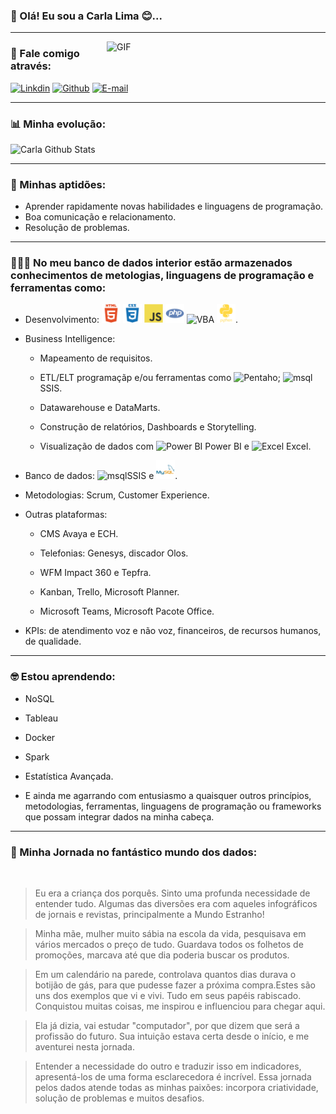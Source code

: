 ### 👋 Olá! Eu sou a Carla Lima 😊...
<hr/>

<img align="right" alt="GIF" src="https://octocat-generator-assets.githubusercontent.com/my-octocat-1631740331309.png" width="350px" />

### 📝 Fale comigo através:

[![Linkdin](https://img.shields.io/badge/LinkedIn-0077B5?style=for-the-badge&logo=linkedin&logoColor=white
)](https://www.linkedin.com/in/carlalsilva/)
[![Github](https://img.shields.io/badge/GitHub-100000?style=for-the-badge&logo=github&logoColor=white
)](https://github.com/carleishon)
[![E-mail](https://img.shields.io/badge/Microsoft_Outlook-0078D4?style=for-the-badge&logo=microsoft-outlook&logoColor=white)](carla.lsilva@hotmail.com)

<hr/>

### 📊 Minha evolução:
![Carla Github Stats](https://github-readme-stats.vercel.app/api?username=carleishon&show_icons=true&theme=radical)

<hr/>

### 🧠 Minhas aptidões:
- Aprender rapidamente novas habilidades e linguagens de programação.
- Boa comunicação e relacionamento.
- Resolução de problemas.
<hr/>

### 👩🏽‍💻 No meu banco de dados interior estão armazenados conhecimentos de metologias, linguagens de programação e ferramentas como:

<div class=container>
<p>

- Desenvolvimento: 
    <img class=imagem src="https://raw.githubusercontent.com/devicons/devicon/master/icons/html5/html5-plain-wordmark.svg" alt="html5" width="30" height="30"/> 
    <img class=imagem src="https://raw.githubusercontent.com/devicons/devicon/master/icons/css3/css3-plain-wordmark.svg" alt="css3" width="30" height="30"/> 
    <img class=imagem src="https://raw.githubusercontent.com/devicons/devicon/master/icons/javascript/javascript-original.svg" alt="javascript" width="30" height="30"/> 
    <img class=imagem src="https://raw.githubusercontent.com/devicons/devicon/master/icons/php/php-plain.svg" alt="PHP" width="30" height="30" />
    <img class=imagem src="https://www.logolynx.com/images/logolynx/54/54280a02406d4b1eb00c41f685936ef1.jpeg" alt="VBA" width="30" height="30" />
    <img class=imagem src="https://raw.githubusercontent.com/devicons/devicon/master/icons/python/python-plain-wordmark.svg" alt="Python" width="30" height="30" />.
</p>
</div>

- Business Intelligence: 

    - Mapeamento de requisitos.
    - ETL/ELT programaçãp e/ou ferramentas como
    <img class=imagem src="https://cdn.freelogovectors.net/wp-content/uploads/2018/06/pentaho-logo-600x168.png" alt="Pentaho" width="70" height="20" />; 
    <img class=imagem src="https://img.icons8.com/color/50/000000/microsoft-sql-server.png" alt="msql" width="20" height="20"/> SSIS.
    - Datawarehouse e DataMarts.
    

    - Construção de relatórios, Dashboards e Storytelling.

    - Visualização de dados com 
    <img class=imagem src="https://raw.githubusercontent.com/SQLPlayer/icons-and-symbols/master/popular/pbi-powerbi-logo.svg" alt="Power BI" width="30" height="30" /> Power BI e 
    <img class=imagem src="https://img.icons8.com/color/48/000000/ms-excel.png" alt="Excel" width="30" height="30" /> Excel. 


- Banco de dados: 
<img class=imagem src="https://img.icons8.com/color/50/000000/microsoft-sql-server.png" alt="msql" width="20" height="20"/>SSIS  e 
<img class=imagem src="https://raw.githubusercontent.com/devicons/devicon/master/icons/mysql/mysql-original-wordmark.svg" alt="mysql" width="30" height="30"/>.

- Metodologias: Scrum, Customer Experience.

- Outras plataformas: 
    - CMS Avaya e ECH. 
    
    - Telefonias: Genesys, discador Olos.
    - WFM Impact 360 e Tepfra.
    - Kanban, Trello, Microsoft Planner.
    - Microsoft Teams, Microsoft Pacote Office.
- KPIs: de atendimento voz e não voz, financeiros, de recursos humanos, de qualidade.
<hr/>

### 🤓 Estou aprendendo: 
 - NoSQL

- Tableau
 - Docker 
 - Spark
 - Estatística Avançada. 
 - E ainda me agarrando com entusiasmo a quaisquer outros princípios, metodologias, ferramentas, linguagens de programação ou frameworks que possam integrar dados na minha cabeça.

<hr/>

### 📜 Minha Jornada no fantástico mundo dos dados:
<br/>

> Eu era a criança dos porquês. Sinto uma profunda necessidade de entender tudo. Algumas das diversões era com aqueles infográficos de jornais e revistas, principalmente a Mundo Estranho!

> Minha mãe, mulher muito sábia na escola da vida, pesquisava em vários mercados o preço de tudo. Guardava todos os folhetos de promoções, marcava até que dia poderia buscar os produtos.

> Em um calendário na parede, controlava quantos dias durava o botijão de gás, para que pudesse fazer a próxima compra.Estes são uns dos exemplos que vi e vivi. Tudo em seus papéis rabiscado. Conquistou muitas coisas, me inspirou e influenciou para chegar aqui.

> Ela já dizia, vai estudar "computador", por que dizem que será a profissão do futuro. Sua intuição estava certa desde o início, e me aventurei nesta jornada.

> Entender a necessidade do outro e traduzir isso em indicadores, apresentá-los de uma forma esclarecedora é incrível. Essa jornada pelos dados atende todas as minhas paixões: incorpora criatividade, solução de problemas e muitos desafios.

